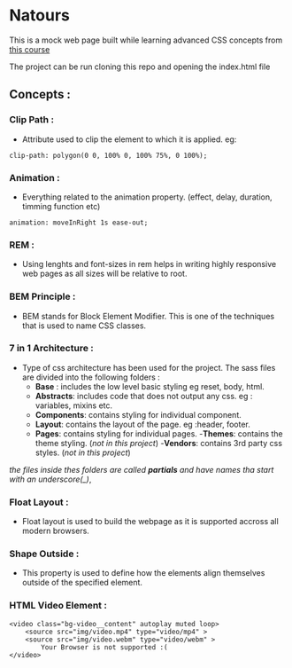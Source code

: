 # Natours

This is a mock web page built while learning advanced CSS concepts from [this course](https://www.udemy.com/share/101WkwAkUZd1ZUTXg=/)

The project can be run cloning this repo and opening the index.html file


## Concepts : 

### Clip Path : 
- Attribute used to clip the element to which it is applied. eg:
```
clip-path: polygon(0 0, 100% 0, 100% 75%, 0 100%);
```

### Animation : 
- Everything related to the animation property. (effect, delay, duration, timming function etc)
```
animation: moveInRight 1s ease-out;
```

### REM : 
- Using lenghts and font-sizes in rem helps in writing highly responsive web pages as all sizes will be relative to root.

### BEM Principle : 
- BEM stands for Block Element Modifier. This is one of the techniques that is used to name CSS classes.

### 7 in 1 Architecture : 
- Type of css architecture has been used for the project. The sass files are divided into the following 
folders : 
    - __Base__ : includes the low level basic styling eg reset, body, html.
    - __Abstracts__: includes code that does not output any css. eg : variables, mixins etc.
    - __Components__: contains styling for individual component.
    - __Layout__: contains the layout of the page. eg :header, footer.
    - __Pages__: contains styling for individual pages.
    -__Themes__: contains the theme styling. (*not in this project*)
    -__Vendors__: contains 3rd party css styles. (*not in this project*)

*the files inside thes folders are called __partials__ and have names tha start with an underscore(_)*,

### Float Layout : 
- Float layout is used to build the webpage as it is supported accross all modern browsers.

### Shape Outside : 
- This property is used to define how the elements align themselves outside of the specified element.

### HTML Video Element : 
```
<video class="bg-video__content" autoplay muted loop>
    <source src="img/video.mp4" type="video/mp4" >
    <source src="img/video.webm" type="video/webm" >
        Your Browser is not supported :(
</video>
```